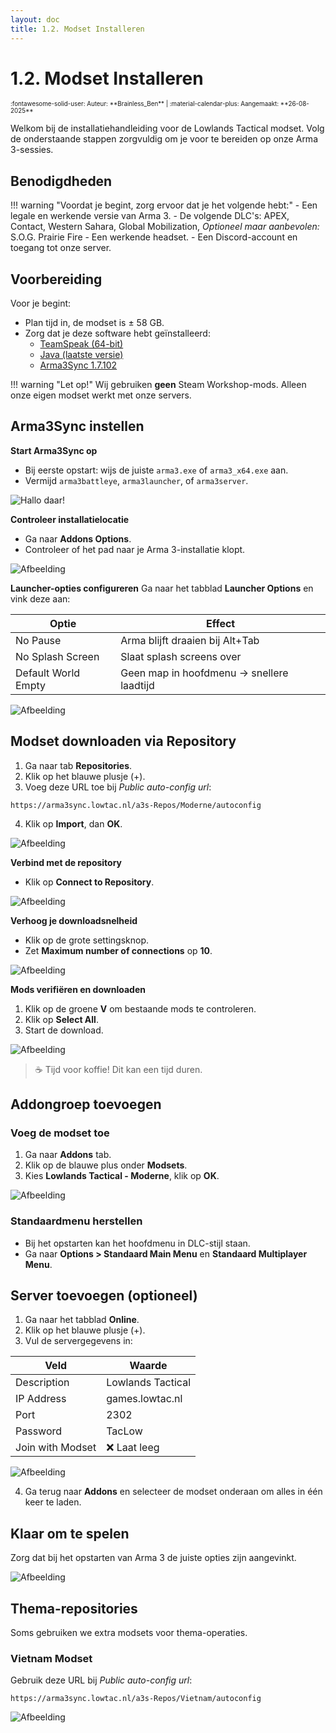 ```yaml
---
layout: doc
title: 1.2. Modset Installeren
---
```

# 1.2. Modset Installeren
<span style="font-size:0.7em;">
    :fontawesome-solid-user: Auteur: **Brainless_Ben** | :material-calendar-plus: Aangemaakt: **26-08-2025**
</span>

Welkom bij de installatiehandleiding voor de Lowlands Tactical modset. Volg de onderstaande stappen zorgvuldig om je voor te bereiden op onze Arma 3-sessies.

## Benodigdheden

!!! warning "Voordat je begint, zorg ervoor dat je het volgende hebt:"
    - Een legale en werkende versie van Arma 3.
    - De volgende DLC's: APEX, Contact, Western Sahara, Global Mobilization, *Optioneel maar aanbevolen:* S.O.G. Prairie Fire
    - Een werkende headset.
    - Een Discord-account en toegang tot onze server.

## Voorbereiding

Voor je begint:

- Plan tijd in, de modset is ± 58 GB.
- Zorg dat je deze software hebt geïnstalleerd:
  - [TeamSpeak (64-bit)](https://www.teamspeak.com/en/downloads/#ts3client)
  - [Java (laatste versie)](https://java.com/getjava)
  - [Arma3Sync 1.7.102](https://arma3sync.lowtac.nl/Wiki/arma3sync-installer-1-7-102.exe)

!!! warning "Let op!"
    Wij gebruiken **geen** Steam Workshop-mods. Alleen onze eigen modset werkt met onze servers.

## Arma3Sync instellen

**Start Arma3Sync op**

- Bij eerste opstart: wijs de juiste `arma3.exe` of `arma3_x64.exe` aan.
- Vermijd `arma3battleye`, `arma3launcher`, of `arma3server`.

![Hallo daar!](img/1_2_modset_installeren/img1.jpg)

**Controleer installatielocatie**
- Ga naar **Addons Options**.
- Controleer of het pad naar je Arma 3-installatie klopt.

![Afbeelding](img/1_2_modset_installeren/img2.jpg)

**Launcher-opties configureren**
Ga naar het tabblad **Launcher Options** en vink deze aan:

| Optie              | Effect                                                |
|--------------------|-------------------------------------------------------|
| No Pause           | Arma blijft draaien bij Alt+Tab                       |
| No Splash Screen   | Slaat splash screens over                             |
| Default World Empty| Geen map in hoofdmenu → snellere laadtijd             |

![Afbeelding](img/1_2_modset_installeren/img3.jpg)

## Modset downloaden via Repository

1. Ga naar tab **Repositories**.
2. Klik op het blauwe plusje (+).
3. Voeg deze URL toe bij *Public auto-config url*: 

```text
https://arma3sync.lowtac.nl/a3s-Repos/Moderne/autoconfig
```


4. Klik op **Import**, dan **OK**.

![Afbeelding](img/1_2_modset_installeren/img4.jpg)

**Verbind met de repository**
- Klik op **Connect to Repository**.

![Afbeelding](img/1_2_modset_installeren/img5.jpg)

**Verhoog je downloadsnelheid**
- Klik op de grote settingsknop.
- Zet **Maximum number of connections** op **10**.

![Afbeelding](img/1_2_modset_installeren/img6.jpg)

**Mods verifiëren en downloaden**
1. Klik op de groene **V** om bestaande mods te controleren.
2. Klik op **Select All**.
3. Start de download.

![Afbeelding](img/1_2_modset_installeren/img7.jpg)

> ☕ Tijd voor koffie! Dit kan een tijd duren.

## Addongroep toevoegen

### Voeg de modset toe
1. Ga naar **Addons** tab.
2. Klik op de blauwe plus onder **Modsets**.
3. Kies **Lowlands Tactical - Moderne**, klik op **OK**.

![Afbeelding](img/1_2_modset_installeren/img8.jpg)

### Standaardmenu herstellen
- Bij het opstarten kan het hoofdmenu in DLC-stijl staan.
- Ga naar **Options > Standaard Main Menu** en **Standaard Multiplayer Menu**.

## Server toevoegen (optioneel)

1. Ga naar het tabblad **Online**.
2. Klik op het blauwe plusje (+).
3. Vul de servergegevens in:

| Veld                | Waarde                |
|---------------------|------------------------|
| Description         | Lowlands Tactical      |
| IP Address          | games.lowtac.nl        |
| Port                | 2302                   |
| Password            | TacLow                 |
| Join with Modset    | ❌ Laat leeg            |

![Afbeelding](img/1_2_modset_installeren/img9.jpg)

4. Ga terug naar **Addons** en selecteer de modset onderaan om alles in één keer te laden.

## Klaar om te spelen

Zorg dat bij het opstarten van Arma 3 de juiste opties zijn aangevinkt.

![Afbeelding](img/1_2_modset_installeren/img10.jpg)

## Thema-repositories

Soms gebruiken we extra modsets voor thema-operaties.

### Vietnam Modset

Gebruik deze URL bij *Public auto-config url*:

```text
https://arma3sync.lowtac.nl/a3s-Repos/Vietnam/autoconfig
```

![Afbeelding](img/1_2_modset_installeren/img11.jpg)